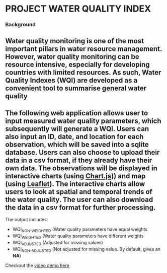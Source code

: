 # PROJECT WATER QUALITY INDEX

### Background  

Water quality monitoring is one of the most important pillars in water resource management.
However, water quality monitoring can be resource intensive, especially for developing countries with limited resources.
As such, Water Quality Indexes (WQI) are developed as a convenient tool to summarise general water quality
---  


The following web application allows user to input measured water quality parameters, which subsequently will generate a WQI.
Users can also input an ID, date, and location for each observation, which will be saved into a sqlite database.
Users can also choose to upload their data in a csv format, if they already have their own data.
The observations will be displayed in interactive charts (using [Chart.js](https://github.com/chartjs/Chart.js))) and map (using [Leaflet](https://leafletjs.com)).
The interactive charts allow users to look at spatial and temporal trends of the water quality.
The user can also download the data in a csv format for further processing.
---

The output includes:
* WQI<sub>NON-WEIGHTED</sub> (Water quality parameters have equal weights
* WQI<sub>WEIGHTED</sub> (Water quality parameters have different weights
* WQI<sub>ADJUSTED</sub> (Adjusted for missing values)
* WQI<sub>NON-ADJUSTED</sub> (Not adjusted for missing value. By default, gives an **__NA__**)  

Checkout the [video demo here](https://youtu.be/wn9VnwnF5pI)
